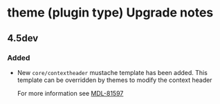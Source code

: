 # theme (plugin type) Upgrade notes

## 4.5dev

### Added

- New `core/contextheader` mustache template has been added. This template can be overridden by themes to modify the context header

  For more information see [MDL-81597](https://tracker.moodle.org/browse/MDL-81597)

